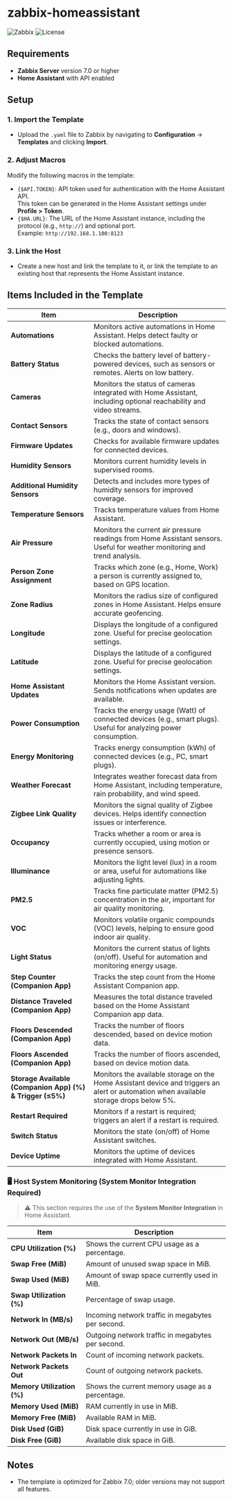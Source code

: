 # zabbix-homeassistant
![Zabbix](https://img.shields.io/badge/Zabbix-7.0%2B-blue) ![License](https://img.shields.io/badge/License-GPLv3-blue.svg)

## Requirements
- **Zabbix Server** version 7.0 or higher
- **Home Assistant** with API enabled

## Setup

### 1. Import the Template
- Upload the `.yaml` file to Zabbix by navigating to **Configuration** -> **Templates** and clicking **Import**.

### 2. Adjust Macros
Modify the following macros in the template:
- `{$API.TOKEN}`: API token used for authentication with the Home Assistant API.  
  This token can be generated in the Home Assistant settings under **Profile > Token**.
- `{$HA.URL}`: The URL of the Home Assistant instance, including the protocol (e.g., `http://`) and optional port.  
  Example: `http://192.168.1.100:8123`

### 3. Link the Host
- Create a new host and link the template to it, or link the template to an existing host that represents the Home Assistant instance.  

## Items Included in the Template

| Item                     | Description                                                                 |
|--------------------------|-----------------------------------------------------------------------------|
| **Automations**          | Monitors active automations in Home Assistant. Helps detect faulty or blocked automations. |
| **Battery Status**       | Checks the battery level of battery-powered devices, such as sensors or remotes. Alerts on low battery. |
| **Cameras**              | Monitors the status of cameras integrated with Home Assistant, including optional reachability and video streams. |
| **Contact Sensors**      | Tracks the state of contact sensors (e.g., doors and windows).  |
| **Firmware Updates**     | Checks for available firmware updates for connected devices. |
| **Humidity Sensors**     | Monitors current humidity levels in supervised rooms. |
| **Additional Humidity Sensors** | Detects and includes more types of humidity sensors for improved coverage. |
| **Temperature Sensors**  | Tracks temperature values from Home Assistant.  |
| **Air Pressure**         | Monitors the current air pressure readings from Home Assistant sensors. Useful for weather monitoring and trend analysis. |
| **Person Zone Assignment** | Tracks which zone (e.g., Home, Work) a person is currently assigned to, based on GPS location. |
| **Zone Radius**          | Monitors the radius size of configured zones in Home Assistant. Helps ensure accurate geofencing. |
| **Longitude**            | Displays the longitude of a configured zone. Useful for precise geolocation settings. |
| **Latitude**             | Displays the latitude of a configured zone. Useful for precise geolocation settings. |
| **Home Assistant Updates** | Monitors the Home Assistant version. Sends notifications when updates are available. |
| **Power Consumption**    | Tracks the energy usage (Watt) of connected devices (e.g., smart plugs). Useful for analyzing power consumption. |
| **Energy Monitoring**    | Tracks energy consumption (kWh) of connected devices (e.g., PC, smart plugs). |
| **Weather Forecast**     | Integrates weather forecast data from Home Assistant, including temperature, rain probability, and wind speed. |
| **Zigbee Link Quality**  | Monitors the signal quality of Zigbee devices. Helps identify connection issues or interference. |
| **Occupancy**            | Tracks whether a room or area is currently occupied, using motion or presence sensors. |
| **Illuminance**          | Monitors the light level (lux) in a room or area, useful for automations like adjusting lights. |
| **PM2.5**                | Tracks fine particulate matter (PM2.5) concentration in the air, important for air quality monitoring. |
| **VOC**                  | Monitors volatile organic compounds (VOC) levels, helping to ensure good indoor air quality. |
| **Light Status**         | Monitors the current status of lights (on/off). Useful for automation and monitoring energy usage. |
| **Step Counter (Companion App)** | Tracks the step count from the Home Assistant Companion app. |
| **Distance Traveled (Companion App)** | Measures the total distance traveled based on the Home Assistant Companion app data. |
| **Floors Descended (Companion App)** | Tracks the number of floors descended, based on device motion data. |
| **Floors Ascended (Companion App)** | Tracks the number of floors ascended, based on device motion data. |
| **Storage Available (Companion App) (%) & Trigger (≤5%)** | Monitors the available storage on the Home Assistant device and triggers an alert or automation when available storage drops below 5%. |
| **Restart Required**     | Monitors if a restart is required; triggers an alert if a restart is required. |
| **Switch Status**        | Monitors the state (on/off) of Home Assistant switches. |
| **Device Uptime**        | Monitors the uptime of devices integrated with Home Assistant. |

### 🖥️ Host System Monitoring (System Monitor Integration Required)
> ⚠️ This section requires the use of the **System Monitor Integration** in Home Assistant.

| Item                          | Description                                          |
|-------------------------------|------------------------------------------------------|
| **CPU Utilization (%)**       | Shows the current CPU usage as a percentage.         |
| **Swap Free (MiB)**           | Amount of unused swap space in MiB.                 |
| **Swap Used (MiB)**           | Amount of swap space currently used in MiB.         |
| **Swap Utilization (%)**      | Percentage of swap usage.                           |
| **Network In (MB/s)**         | Incoming network traffic in megabytes per second.   |
| **Network Out (MB/s)**        | Outgoing network traffic in megabytes per second.   |
| **Network Packets In**        | Count of incoming network packets.                  |
| **Network Packets Out**       | Count of outgoing network packets.                  |
| **Memory Utilization (%)**    | Shows the current memory usage as a percentage.     |
| **Memory Used (MiB)**         | RAM currently in use in MiB.                        |
| **Memory Free (MiB)**         | Available RAM in MiB.                               |
| **Disk Used (GiB)**           | Disk space currently in use in GiB.                 |
| **Disk Free (GiB)**           | Available disk space in GiB.                        |

## Notes
- The template is optimized for Zabbix 7.0; older versions may not support all features.
